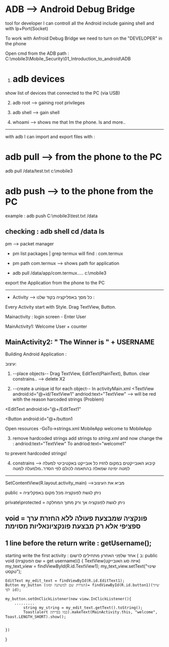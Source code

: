 # ADB --> Android Debug Bridge
<Main purpose is to help developers debug and test the application>
tool for developer
I can controll all the Android include gaining shell and with Ip+Port(Socket)

To work with Anfroid Debug Bridge we need to turn on the "DEVELOPER" in the phone

Open cmd from the ADB path : 
C:\mobile3\Mobile_Security\01_Introduction_to_android\ADB

1. # adb devices
show list of devices that connected to the 
PC (via USB)

2. adb root --> gaining root privileges

3. adb shell --> gain shell
4. whoami --> shows me that Im the phone.
ls and more..
--------------------------------
with adb I can import and export files with :
 # adb pull --> from the phone to the PC
adb pull /data/test.txt c:\mobile3

# adb push --> to the phone from the PC
example :
adb push C:\mobile3\test.txt /data

checking :
adb shell
cd /data
ls
--------------------------------
pm --> packet manager

* pm list packages | grep termux
will find : com.termux
* pm path com.termux --> shows path for application

* adb pull /data/app/com.termux..... c:\mobile3

export the Application from the phone to the PC



--------------------------------
* Activity --> כל מסך באפליקציה
בקוד שלנו :

Every Activity start with Style.
Drag TextView, Button.


Mainactivity : login screen - Enter User

MainActivity1: Welcome User + counter

MainActivity2: " The Winner is " + USERNAME
--------------------------------
Building Android Application :

עיצוב:

1.  --place objects--
Drag TextView, EditText(PlainText), Button.
clear constrains..  --> delete X2

2. --create a unique id for each object--
In activityMain.xml
<TextView
android:id="@+id/TextView1"
andriod:text="TextView" --> will be red witih the reason harcoded strings (Problem)

<EditText
android:id="@+/EditText1"

<Button
android:id="@+/button1

Open resources -GoTo->strings.xml
<resources>
<string name="app_name">MobileApp</strings>
<string name="welcome1">welcome to MobileApp</strings>
</resources>

3. remove hardcoded strings
add strings to *string.xml*
 and now change the :
 andriod:text="TextView"
 To
 andriod:text="welcome1"

 to prevent hardcoded strings!



4. constrains --> קיבוע האובייקטים במקום
להזיז כל אובייקט באקטיביטי
למעלה למטה ימינה שמאלה
בהתאמה לכולם לפי הסדר..מלמעלה למטה

---------------------------------
SetContentView(R.layout.activity_main) -->מביא את העיצוב 

public = ניתן לגשת לפונקציה מכל מקום באפקליציה

private\protected = ניתן לגשת לפונקציה אך ורק מתוך המחלקה

void =   פונקציה שמבצעת פעולה ללא החזרת ערך ספציפי אלא רק מבצעת פונקציונאליות מסוימת
----------------------------
1 line before the return write :
getUsername(); 
-----------------------------
starting write the first activity :
ב } אחד שלפני האחרון מתחילים לרשום:
public void (שם הפונקציה = get username)()
{
    TextView(איזה סוג האובייקט) my_text_view = findViewById(R.id.TextView1);
    my_text_view.setText("שינוי טקסט");


    EditText my_edit_text = findViewById(R.id.EditText1);
    Button my_button (הגדרת שם למשתנה וסוגו)= findViewById(R.id.button1)(שיוך לפי id);

    my_button.setOnClickListener(new view.InClickListener(){
        .........
            string my_string = my_edit_text.getText().toString();
            Toast(alert כמו בפייתון).makeText(MainActivity.this, "welcome", Toast.LENGTH_SHORT).show();


    })


}

